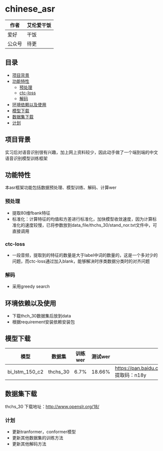 # chinese_asr

|作者|艾伦爱干饭|
|----|----|
|爱好|干饭|
|公众号|待更|

## 目录
* [项目背景](#项目背景)
* [功能特性](#功能特性)
    * [预处理](#预处理)
    * [ctc-loss](#ctc-loss)
    * [解码](#解码)
* [环境依赖以及使用](#环境依赖以及使用)
* [模型下载](#模型下载)
* [数据集下载](#数据集下载)
* [计划](#计划)


项目背景
------
实习后对语音识别很有兴趣，加上网上资料较少，因此动手做了一个端到端的中文语音识别模型训练框架

功能特性
------
本asr框架功能包括数据预处理、模型训练、解码、计算wer

### 预处理
- 提取80维fbank特征
- 标准化：计算特征的均值和方差进行标准化，加快模型收敛速度，因为计算标准化的速度较慢，已将参数放到data_file/thchs_30/stand_nor.txt文件中，可直接调用

### ctc-loss
- 一段音频，提取到的特征的数量是大于label中词的数量的，这是一个多对少的问题，而ctc-loss通过加入blank，能够解决时序类数据分类时的对齐问题
### 解码
- 采用greedy search

环境依赖以及使用
------
- 下载thch_30数据集后放到data
- 根据requirement安装依赖安装包

模型下载
------
|模型|数据集|训练wer|测试wer|链接|备注|
|----|----|----|----|----|----|
|bi_lstm_150_c2|thchs_30|6.7%|18.66%|https://pan.baidu.com/s/1VVavLKLeY584HudHtC5uIQ 提取码：n18y|2层bi-lstm+ctc|

数据集下载
-----
thchs_30 下载地址：http://www.openslr.org/18/

### 计划

- 更新tranformer，conformer模型
- 更新其他数据集的训练方法
- 更新其他解码方法
